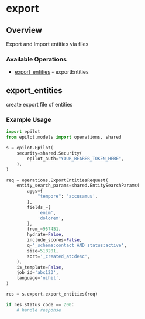 # export

## Overview

Export and Import entities via files

### Available Operations

* [export_entities](#export_entities) - exportEntities

## export_entities

create export file of entities

### Example Usage

```python
import epilot
from epilot.models import operations, shared

s = epilot.Epilot(
    security=shared.Security(
        epilot_auth="YOUR_BEARER_TOKEN_HERE",
    ),
)

req = operations.ExportEntitiesRequest(
    entity_search_params=shared.EntitySearchParams(
        aggs={
            "tempore": 'accusamus',
        },
        fields_=[
            'enim',
            'dolorem',
        ],
        from_=957451,
        hydrate=False,
        include_scores=False,
        q='_schema:contact AND status:active',
        size=518201,
        sort='_created_at:desc',
    ),
    is_template=False,
    job_id='abc123',
    language='nihil',
)

res = s.export.export_entities(req)

if res.status_code == 200:
    # handle response
```
